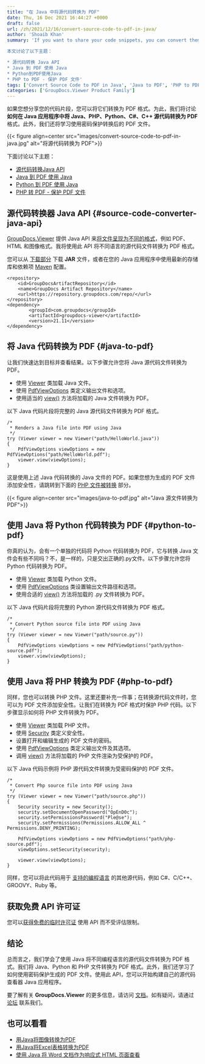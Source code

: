 ```yaml
---
title: "在 Java 中将源代码转换为 PDF"
date: Thu, 16 Dec 2021 16:44:27 +0000
draft: false
url: /zh/2021/12/16/convert-source-code-to-pdf-in-java/
author: 'Shoaib Khan'
summary: 'If you want to share your code snippets, you can convert them into PDF format. In this article, we will discuss **how to convert Java, Python, C++, PHP source code to PDF** format within Java application. Additionally, we will also learn to password-protect the converted PDF files.

本文讨论了以下主题：

* 源代码转换 Java API
* Java 到 PDF 使用 Java
* Python到PDF使用Java
* PHP to PDF - 保护 PDF 文件'
tags: ['Convert Source Code to PDF in Java', 'Java to PDF', 'PHP to PDF', 'Python Code to PDF', 'Source Code to PDF']
categories: ['GroupDocs.Viewer Product Family']
---
```


如果您想分享您的代码片段，您可以将它们转换为 PDF 格式。为此，我们将讨论**如何在 Java 应用程序中将 Java、PHP、Python、**C#、C++** 源代码转换为 PDF** 格式。此外，我们还将学习使用密码保护转换后的 PDF 文件。



{{< figure align=center src="images/convert-source-code-to-pdf-in-java.jpg" alt="将源代码转换为 PDF">}}


下面讨论以下主题：

* [源代码转换Java API][1]
* [Java 到 PDF 使用 Java][2]
* [Python 到 PDF 使用 Java][3]
* [PHP 转 PDF - 保护 PDF 文件][4]

## 源代码转换器 Java API {#source-code-converter-java-api}

[GroupDocs.Viewer][5] 提供 Java API 来[将文件呈现为不同的格式][6]，例如 PDF、HTML 和图像格式。我将使用此 API 将不同语言的源代码文件转换为 PDF 格式。

您可以从 [下载部分][7] 下载 **JAR** 文件，或者在您的 Java 应用程序中使用最新的存储库和依赖项 [Maven][8] 配置。

```
<repository>
	<id>GroupDocsArtifactRepository</id>
	<name>GroupDocs Artifact Repository</name>
	<url>https://repository.groupdocs.com/repo/</url>
</repository>
<dependency>
        <groupId>com.groupdocs</groupId>
        <artifactId>groupdocs-viewer</artifactId>
        <version>21.11</version> 
</dependency>
```

## 将 Java 代码转换为 PDF {#java-to-pdf}

让我们快速达到目标并查看结果。以下步骤允许您将 Java 源代码文件转换为 PDF。

* 使用 [Viewer][9] 类加载 Java 文件。
* 使用 [PdfViewOptions][10] 类定义输出文件和选项。
* 使用适当的 [view()][11] 方法将加载的 Java 文件转换为 PDF。

以下 Java 代码片段将完整的 Java 源代码文件转换为 PDF 格式。

```
/*
 * Renders a Java file into PDF using Java
 */
try (Viewer viewer = new Viewer("path/HelloWorld.java")) 
{
    PdfViewOptions viewOptions = new PdfViewOptions("path/HelloWorld.pdf");
    viewer.view(viewOptions);
}
```

这是使用上述 Java 代码转换的 Java 文件的 PDF。如果您想为生成的 PDF 文件添加安全性，请跳转到下面的 [PHP 文件被转换][12] 部分。



{{< figure align=center src="images/java-to-pdf.jpg" alt="Java 源文件转换为 PDF">}}


## 使用 Java 将 Python 代码转换为 PDF {#python-to-pdf}

你真的认为，会有一个单独的代码将 Python 代码转换为 PDF，它与转换 Java 文件会有些不同吗？不，是一样的，只是交出正确的.py文件。以下步骤允许您将 Python 代码转换为 PDF。

* 使用 [Viewer][13] 类加载 Python 文件。
* 使用 [PdfViewOptions][14] 类设置输出文件路径和选项。
* 使用合适的 [view()][15] 方法将加载的 .py 文件转换为 PDF。

以下 Java 代码片段将完整的 Python 源代码文件转换为 PDF 格式。

```
/*
 * Convert Python source file into PDF using Java
 */
try (Viewer viewer = new Viewer("path/source.py")) 
{
    PdfViewOptions viewOptions = new PdfViewOptions("path/python-source.pdf");
    viewer.view(viewOptions);
}
```

## 使用 Java 将 PHP 转换为 PDF {#php-to-pdf}

同样，您也可以转换 PHP 文件。这里还要补充一件事；在转换源代码文件时，您可以为 PDF 文件添加安全性。让我们在转换为 PDF 格式时保护 PHP 代码。以下步骤显示如何将 PHP 文件转换为 PDF。

* 使用 [Viewer][16] 类加载 PHP 文件。
* 使用 [Security][17] 类定义安全性。
* 设置打开和编辑生成的 PDF 文件的密码。
* 使用 [PdfViewOptions][18] 类定义输出文件及其选项。
* 调用 [view()][19] 方法将加载的 PHP 文件渲染为受保护的 PDF。

以下 Java 代码示例将 PHP 源代码文件转换为受密码保护的 PDF 文件。

```
/*
 * Convert Php source file into PDF using Java
 */
try (Viewer viewer = new Viewer("path/source.php")) 
{
    Security security = new Security();
    security.setDocumentOpenPassword("OpEnD0c");
    security.setPermissionsPassword("Ple@se");
    security.setPermissions(Permissions.ALLOW_ALL ^ Permissions.DENY_PRINTING);

    PdfViewOptions viewOptions = new PdfViewOptions("path/php-source.pdf");
    viewOptions.setSecurity(security);
    
    viewer.view(viewOptions);
}
```

同样，您可以将此代码用于 [支持的编程语言][20] 的其他源代码，例如 C#、C/C++、GROOVY、Ruby 等。

## 获取免费 API 许可证

您可以[获得免费的临时许可证][21] 使用 API 而不受评估限制。

## 结论

总而言之，我们学会了使用 Java 将不同编程语言的源代码文件转换为 PDF 格式。我们将 Java、Python 和 PHP 文件转换为 PDF 格式。此外，我们还学习了如何使用密码保护生成的 PDF 文件。使用此 API，您可以开始构建自己的源代码查看器 Java 应用程序。

要了解有关 **GroupDocs.Viewer** 的更多信息，请访问 [文档][22]。如有疑问，请通过 [论坛][23] 联系我们。

## 也可以看看

* [用Java将图像转换为PDF][24]
* [用Java将Excel表格转换为PDF][25]
* [使用 Java 将 Word 文档作为响应式 HTML 页面查看][26]







[1]: #source-code-converter-java-api
[2]: #java-to-pdf
[3]: #python-to-pdf
[4]: #php-to-pdf
[5]: https://products.groupdocs.com/viewer/
[6]: https://docs.groupdocs.com/viewer/java/supported-document-formats/
[7]: https://downloads.groupdocs.com/viewer
[8]: https://repository.groupdocs.com/webapp/#/artifacts/browse/tree/General/repo/com/groupdocs
[9]: https://apireference.groupdocs.com/viewer/java/com.groupdocs.viewer/Viewer
[10]: https://apireference.groupdocs.com/viewer/java/com.groupdocs.viewer.options/PdfViewOptions
[11]: https://apireference.groupdocs.com/viewer/java/com.groupdocs.viewer/Viewer#view(com.groupdocs.viewer.options.ViewOptions)
[12]: #php-to-pdf
[13]: https://apireference.groupdocs.com/viewer/java/com.groupdocs.viewer/Viewer
[14]: https://apireference.groupdocs.com/viewer/java/com.groupdocs.viewer.options/PdfViewOptions
[15]: https://apireference.groupdocs.com/viewer/java/com.groupdocs.viewer/Viewer#view(com.groupdocs.viewer.options.ViewOptions)
[16]: https://apireference.groupdocs.com/viewer/java/com.groupdocs.viewer/Viewer
[17]: https://apireference.groupdocs.com/viewer/java/com.groupdocs.viewer.options/Security
[18]: https://apireference.groupdocs.com/viewer/java/com.groupdocs.viewer.options/PdfViewOptions
[19]: https://apireference.groupdocs.com/viewer/java/com.groupdocs.viewer/Viewer#view(com.groupdocs.viewer.options.ViewOptions)
[20]: https://docs.groupdocs.com/viewer/java/supported-document-formats/
[21]: https://purchase.groupdocs.com/temporary-license
[22]: https://docs.groupdocs.com/viewer
[23]: https://forum.groupdocs.com/
[24]: https://blog.groupdocs.com/2021/04/21/convert-images-to-pdf-in-java/
[25]: https://blog.groupdocs.com/2021/11/21/convert-excel-spreadsheets-to-pdf-in-java/
[26]: https://blog.groupdocs.com/2021/09/23/view-word-documents-as-responsive-html-page-using-java/


